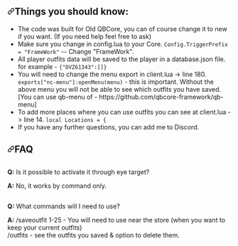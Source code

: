 <div data-target="readme-toc.content" class="Box-body px-5 pb-5">
          <article class="markdown-body entry-content container-lg" itemprop="text"><h1 dir="auto"><a id="user-content-things-you-should-know" class="anchor" aria-hidden="true" href="#things-you-should-know"><svg class="octicon octicon-link" viewBox="0 0 16 16" version="1.1" width="16" height="16" aria-hidden="true"><path fill-rule="evenodd" d="M7.775 3.275a.75.75 0 001.06 1.06l1.25-1.25a2 2 0 112.83 2.83l-2.5 2.5a2 2 0 01-2.83 0 .75.75 0 00-1.06 1.06 3.5 3.5 0 004.95 0l2.5-2.5a3.5 3.5 0 00-4.95-4.95l-1.25 1.25zm-4.69 9.64a2 2 0 010-2.83l2.5-2.5a2 2 0 012.83 0 .75.75 0 001.06-1.06 3.5 3.5 0 00-4.95 0l-2.5 2.5a3.5 3.5 0 004.95 4.95l1.25-1.25a.75.75 0 00-1.06-1.06l-1.25 1.25a2 2 0 01-2.83 0z"></path></svg></a>Things you should know:</h1>
<ul dir="auto">
<li>The code was built for Old QBCore, you can of course change it to new if you want. (If you need help feel free to ask)</li>
<li>Make sure you change in config.lua to your Core. <code>Config.TriggerPrefix = "FrameWork"</code> -- Change "FrameWork".</li>
<li>All player outfits data will be saved to the player in a database.json file. for example - <code>{"OVZ61343":[]}</code></li>
<li>You will need to change the menu export in client.lua -> line 180. <code>exports["nc-menu"]:openMenu(menu)</code> - this is important. Without the above menu you will not be able to see which outfits you have saved. [You can use qb-menu of - https://github.com/qbcore-framework/qb-menu]</li>
<li>To add more places where you can use outfits you can see at client.lua -> line 14. <code>local Locations = {</code></li>
<li>If you have any further questions, you can add me to Discord.</li>
</ul>
<h1 dir="auto"><a id="user-content-faq" class="anchor" aria-hidden="true" href="#faq"><svg class="octicon octicon-link" viewBox="0 0 16 16" version="1.1" width="16" height="16" aria-hidden="true"><path fill-rule="evenodd" d="M7.775 3.275a.75.75 0 001.06 1.06l1.25-1.25a2 2 0 112.83 2.83l-2.5 2.5a2 2 0 01-2.83 0 .75.75 0 00-1.06 1.06 3.5 3.5 0 004.95 0l2.5-2.5a3.5 3.5 0 00-4.95-4.95l-1.25 1.25zm-4.69 9.64a2 2 0 010-2.83l2.5-2.5a2 2 0 012.83 0 .75.75 0 001.06-1.06 3.5 3.5 0 00-4.95 0l-2.5 2.5a3.5 3.5 0 004.95 4.95l1.25-1.25a.75.75 0 00-1.06-1.06l-1.25 1.25a2 2 0 01-2.83 0z"></path></svg></a>FAQ</h1>
<h2 dir="auto"></h2>
<p dir="auto"><strong>Q:</strong> Is it possible to activate it through eye target?</p>
<p dir="auto"><strong>A:</strong> No, it works by command only.</p>
<h2 dir="auto"></h2>
<h2 dir="auto"></h2>
<p dir="auto"><strong>Q:</strong> What commands will I need to use?</p>
<p dir="auto"><strong>A:</strong> /saveoutfit 1-25 - You will need to use near the store (when you want to keep your current outfits) <br> /outfits - see the outfits you saved & option to delete them.</p>
<h2 dir="auto"></h2>

